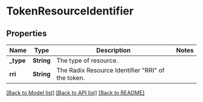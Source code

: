 # TokenResourceIdentifier

## Properties

Name | Type | Description | Notes
------------ | ------------- | ------------- | -------------
**_type** | **String** | The type of resource. | 
**rri** | **String** | The Radix Resource Identifier \"RRI\" of the token. | 

[[Back to Model list]](../README.md#documentation-for-models) [[Back to API list]](../README.md#documentation-for-api-endpoints) [[Back to README]](../README.md)


